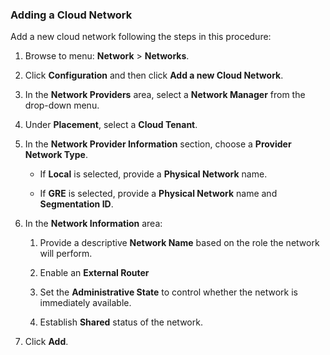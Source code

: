 ### Adding a Cloud Network

Add a new cloud network following the steps in this procedure:

1.  Browse to menu: **Network** > **Networks**.

2.  Click **Configuration** and then click **Add a new Cloud Network**.

3.  In the **Network Providers** area, select a **Network Manager** from the drop-down menu.

4.  Under **Placement**, select a **Cloud Tenant**.

5.  In the **Network Provider Information** section, choose a **Provider Network Type**.

      - If **Local** is selected, provide a **Physical Network** name.

      - If **GRE** is selected, provide a **Physical Network** name and
        **Segmentation ID**.

6.  In the **Network Information** area:

    1.  Provide a descriptive **Network Name** based on the role the
        network will perform.

    2.  Enable an **External Router**

    3.  Set the **Administrative State** to control whether the network
        is immediately available.

    4.  Establish **Shared** status of the network.

7.  Click **Add**.
